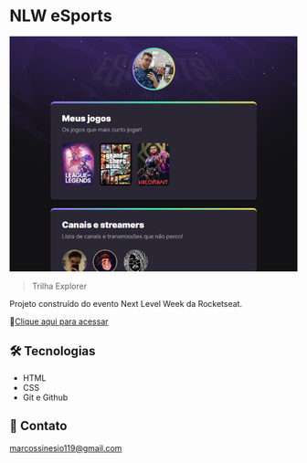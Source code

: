 # NLW eSports 

![preview](./.github/preview.png)

>Trilha Explorer

Projeto construído do evento Next Level Week da Rocketseat.

:link:[Clique aqui para acessar](https://marqu1nhos.github.io/nlw-esports/)

## :hammer_and_wrench: Tecnologias

- HTML
- CSS
- Git e Github

## :e-mail: Contato

marcossinesio119@gmail.com